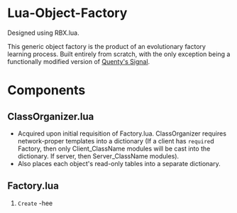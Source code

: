# Lua-Object-Factory
Designed using RBX.lua.

This generic object factory is the product of an evolutionary factory learning process. Built entirely from scratch, with the only exception being a functionally modified version of [Quenty's Signal](https://github.com/Quenty/NevermoreEngine/blob/6ca66a994dba630ad9ac0e2208ac3b8b6630b053/Modules/Events/Signal.lua).

# Components
## ClassOrganizer.lua
- Acquired upon initial requisition of Factory.lua. ClassOrganizer requires network-proper templates into a dictionary (If a client has `require`d Factory, then only Client_ClassName modules will be cast into the dictionary. If server, then Server_ClassName modules). 
- Also places each object's read-only tables into a separate dictionary.

## Factory.lua
1. `Create`
 -hee
